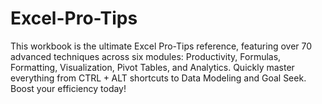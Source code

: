 # Excel-Pro-Tips
This workbook is the ultimate Excel Pro-Tips reference, featuring over 70 advanced techniques across six modules: Productivity, Formulas, Formatting, Visualization, Pivot Tables, and Analytics. Quickly master everything from $\text{CTRL}+\text{ALT}$ shortcuts to Data Modeling and $\text{Goal Seek}$. Boost your efficiency today!
